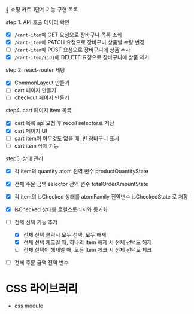 🎯 쇼핑 카트 1단계 기능 구현 목록

step 1. API 호출 데이터 확인

- [x] `/cart-item`에 GET 요청으로 장바구니 목록 조회
- [x] `/cart-item`에 PATCH 요청으로 장바구니 상품별 수량 변경
- [ ] `/cart-item`에 POST 요청으로 장바구니에 상품 추가
- [x] `/cart-item/{id}`에 DELETE 요청으로 장바구니에 상품 제거

step 2. react-router 세팅

- [x] CommonLayout 만들기
- [ ] cart 페이지 만들기
- [ ] checkout 페이지 만들기

step4. cart 페이지 Item 목록

- [x] cart 목록 api 요청 후 recoil selector로 저장
- [x] cart 페이지 UI
- [ ] cart item이 아무것도 없을 때, 빈 장바구니 표시
- [ ] cart item 삭제 기능

step5. 상태 관리

- [x] 각 item의 quantity atom 전역 변수 productQuantityState
- [x] 전체 주문 금액 selector 전역 변수 totalOrderAmountState
- [x] 각 item의 isChecked 상태를 atomFamily 전역변수 isCheckedState 로 저장
- [x] isChecked 상태를 로컬스토리지와 동기화
- [ ] 전체 선택 기능 추가

  - [x] 전체 선택 클릭시 모두 선택, 모두 해제
  - [x] 전체 선택 체크일 때, 하나의 Item 해제 시 전체 선택도 해제
  - [ ] 전체 선택이 해제일 때, 모든 Item 체크 시 전체 선택도 체크

- [ ] 전체 주문 금액 전역 변수

# CSS 라이브러리

- css module
